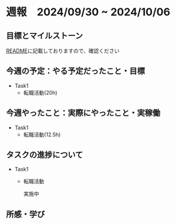 # 週報　2024/09/30 ~ 2024/10/06

## 目標とマイルストーン
[README](https://github.com/Aki158/weekly-report/blob/main/README.md)に記載しておりますので、確認ください

## 今週の予定：やる予定だったこと・目標

- Task1
    - 転職活動(20h)

## 今週やったこと：実際にやったこと・実稼働

- Task1
    - 転職活動(12.5h)

## タスクの進捗について

- Task1
    - 転職活動

        実施中

## 所感・学び

